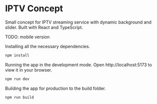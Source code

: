 # IPTV Concept

Small concept for IPTV streaming service with dynamic background and slider. Built with React and TypeScript. 

TODO: mobile version

Installing all the necessary dependencies.
```bash
npm install
```

Running the app in the development mode. Open http://localhost:5173 to view it in your browser.
```bash
npm run dev
```

Building the app for production to the build folder.
```bash
npm run build
```

